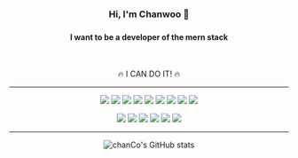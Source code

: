 <!--
**chanCo1/chanCo1** is a ✨ _special_ ✨ repository because its `README.md` (this file) appears on your GitHub profile.

Here are some ideas to get you started:

- 🔭 I’m currently working on ...
- 🌱 I’m currently learning ...
- 👯 I’m looking to collaborate on ...
- 🤔 I’m looking for help with ...
- 💬 Ask me about ...
- 📫 How to reach me: ...
- 😄 Pronouns: ...
- ⚡ Fun fact: ...
-->

<div align="center">
  <h3>Hi, I'm Chanwoo 🙌 <h3>
  <h4>I want to be a developer of the mern stack</h4>
</div>


<br />

<div align="center">
  
🔥 I CAN DO IT! 🔥
  
</div>

---

<div align="center">
  
<img src="https://img.shields.io/badge/HTML5-E34F26?style=flat-square&logo=HTML5&logoColor=fff"/> <img src="https://img.shields.io/badge/CSS3-1572B6?style=flat-square&logo=CSS3&logoColor=fff"/> <img src="https://img.shields.io/badge/Scss-CC6699?style=flat-square&logo=Sass&logoColor=fff"/> <img src="https://img.shields.io/badge/JavaScript-F7DF1E?style=flat-square&logo=JavaScript&logoColor=fff"/> <img src="https://img.shields.io/badge/React-61DAFB?style=flat-square&logo=React&logoColor=fff"/> <img src="https://img.shields.io/badge/Redux-764ABC?style=flat-square&logo=Redux&logoColor=fff"/> <img src="https://img.shields.io/badge/Node.js-339933?style=flat-square&logo=Node.js&logoColor=fff"/> <img src="https://img.shields.io/badge/Express-000?style=flat-square&logo=Express&logoColor=fff"/> <img src="https://img.shields.io/badge/MongoDB-47A248?style=flat-square&logo=MongoDB&logoColor=fff"/>

<img src="https://img.shields.io/badge/MacOS-000000?style=flat-square&logo=Apple&logoColor=fff"/> <img src="https://img.shields.io/badge/iTerm2-000?style=flat-square&logo=iTerm2&logoColor=green"/> <img src="https://img.shields.io/badge/Visual Studio Code-007ACC?style=flat-square&logo=Visual Studio Code&logoColor=fff"/> <img src="https://img.shields.io/badge/Git-F05032?style=flat-square&logo=Git&logoColor=fff"/> <img src="https://img.shields.io/badge/GitHub-181717?style=flat-square&logo=GitHub&logoColor=fff"/> <a href="https://chan-co.tistory.com/" target="_blank"><img src="https://img.shields.io/badge/TISTORY-FFD400?style=flat-square&logo=TV Time&logoColor=fff"/></a>
  
</div>

---

<div align="center">

![chanCo's GitHub stats](https://github-readme-stats.vercel.app/api?username=chanCo1&show_icons=true&theme=discord_old_blurple)

</div>
